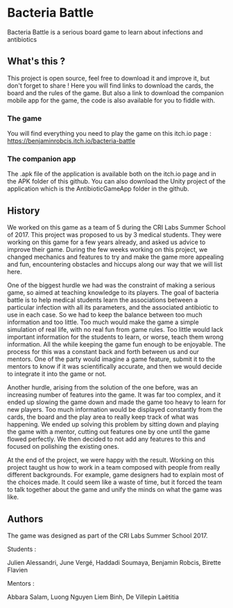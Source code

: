 # Bacteria Battle

Bacteria Battle is a serious board game to learn about infections and antibiotics

## What's this ?

This project is open source, feel free to download it and improve it, but don't forget to share !
Here you will find links to download the cards, the board and the rules of the game.
But also a link to download the companion mobile app for the game, the code is also available for you to fiddle with.

### The game

You will find everything you need to play the game on this itch.io page : https://benjaminrobcis.itch.io/bacteria-battle

### The companion app

The .apk file of the application is available both on the itch.io page and in the APK folder of this github.
You can also download the Unity project of the application which is the AntibioticGameApp folder in the github.

## History

We worked on this game as a team of 5 during the CRI Labs Summer School of 2017. This project was proposed to us by 3 medical students. They were working on this game for a few years already, and asked us advice to improve their game. During the few weeks working on this project, we changed mechanics and features to try and make the game more appealing and fun, encountering obstacles and hiccups along our way that we will list here. 

One of the biggest hurdle we had was the constraint of making a serious game, so aimed at teaching knowledge to its players. The goal of bacteria battle is to help medical students learn the associations between a particular infection with all its parameters, and the associated antibiotic to use in each case. So we had to keep the balance between too much information and too little. Too much would make the game a simple simulation of real life, with no real fun from game rules. Too little would lack important information for the students to learn, or worse, teach them wrong information. All the while keeping the game fun enough to be enjoyable. 
The process for this was a constant back and forth between us and our mentors. One of the party would imagine a game feature, submit it to the mentors to know if it was scientifically accurate, and then we would decide to integrate it into the game or not. 

Another hurdle, arising from the solution of the one before, was an increasing number of features into the game. It was far too complex, and it ended up slowing the game down and made the game too heavy to learn for new players. Too much information would be displayed constantly from the cards, the board and the play area to really keep track of what was happening. 
We ended up solving this problem by sitting down and playing the game with a mentor, cutting out features one by one until the game flowed perfectly. We then decided to not add any features to this and focused on polishing the existing ones. 

At the end of the project, we were happy with the result. Working on this project taught us how to work in a team composed with people from really different backgrounds. For example, game designers had to explain most of the choices made. It could seem like a waste of time, but it forced the team to talk together about the game and unify the minds on what the game was like.

## Authors

The game was designed as part of the CRI Labs Summer School 2017.

Students : 

Julien Alessandri, June Vergé, Haddadi Soumaya, Benjamin Robcis, Birette Flavien


Mentors :

Abbara Salam, Luong Nguyen Liem Binh, De Villepin Laëtitia

